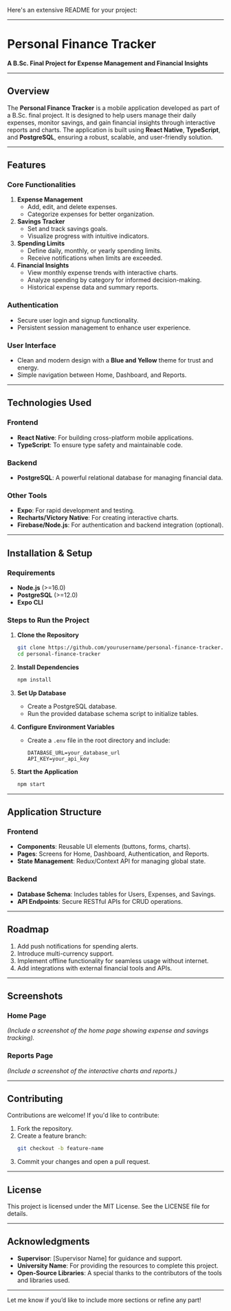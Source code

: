 Here's an extensive README for your project:

---

# **Personal Finance Tracker**  
**A B.Sc. Final Project for Expense Management and Financial Insights**  

---

## **Overview**  
The **Personal Finance Tracker** is a mobile application developed as part of a B.Sc. final project. It is designed to help users manage their daily expenses, monitor savings, and gain financial insights through interactive reports and charts. The application is built using **React Native**, **TypeScript**, and **PostgreSQL**, ensuring a robust, scalable, and user-friendly solution.  

---

## **Features**  
### **Core Functionalities**  
1. **Expense Management**  
   - Add, edit, and delete expenses.  
   - Categorize expenses for better organization.  
2. **Savings Tracker**  
   - Set and track savings goals.  
   - Visualize progress with intuitive indicators.  
3. **Spending Limits**  
   - Define daily, monthly, or yearly spending limits.  
   - Receive notifications when limits are exceeded.  
4. **Financial Insights**  
   - View monthly expense trends with interactive charts.  
   - Analyze spending by category for informed decision-making.  
   - Historical expense data and summary reports.  

### **Authentication**  
- Secure user login and signup functionality.  
- Persistent session management to enhance user experience.  

### **User Interface**  
- Clean and modern design with a **Blue and Yellow** theme for trust and energy.  
- Simple navigation between Home, Dashboard, and Reports.  

---

## **Technologies Used**  
### **Frontend**  
- **React Native**: For building cross-platform mobile applications.  
- **TypeScript**: To ensure type safety and maintainable code.  

### **Backend**  
- **PostgreSQL**: A powerful relational database for managing financial data.  

### **Other Tools**  
- **Expo**: For rapid development and testing.  
- **Recharts/Victory Native**: For creating interactive charts.  
- **Firebase/Node.js**: For authentication and backend integration (optional).  

---

## **Installation & Setup**  
### **Requirements**  
- **Node.js** (>=16.0)  
- **PostgreSQL** (>=12.0)  
- **Expo CLI**  

### **Steps to Run the Project**  
1. **Clone the Repository**  
   ```bash
   git clone https://github.com/yourusername/personal-finance-tracker.git
   cd personal-finance-tracker
   ```
2. **Install Dependencies**  
   ```bash
   npm install
   ```
3. **Set Up Database**  
   - Create a PostgreSQL database.  
   - Run the provided database schema script to initialize tables.  

4. **Configure Environment Variables**  
   - Create a `.env` file in the root directory and include:  
     ```env
     DATABASE_URL=your_database_url
     API_KEY=your_api_key
     ```
5. **Start the Application**  
   ```bash
   npm start
   ```

---

## **Application Structure**  
### **Frontend**  
- **Components**: Reusable UI elements (buttons, forms, charts).  
- **Pages**: Screens for Home, Dashboard, Authentication, and Reports.  
- **State Management**: Redux/Context API for managing global state.  

### **Backend**  
- **Database Schema**: Includes tables for Users, Expenses, and Savings.  
- **API Endpoints**: Secure RESTful APIs for CRUD operations.  

---

## **Roadmap**  
1. Add push notifications for spending alerts.  
2. Introduce multi-currency support.  
3. Implement offline functionality for seamless usage without internet.  
4. Add integrations with external financial tools and APIs.  

---

## **Screenshots**  
### **Home Page**  
_(Include a screenshot of the home page showing expense and savings tracking)._  

### **Reports Page**  
_(Include a screenshot of the interactive charts and reports.)_  

---

## **Contributing**  
Contributions are welcome! If you'd like to contribute:  
1. Fork the repository.  
2. Create a feature branch:  
   ```bash
   git checkout -b feature-name
   ```
3. Commit your changes and open a pull request.  

---

## **License**  
This project is licensed under the MIT License. See the LICENSE file for details.  

---

## **Acknowledgments**  
- **Supervisor**: [Supervisor Name] for guidance and support.  
- **University Name**: For providing the resources to complete this project.  
- **Open-Source Libraries**: A special thanks to the contributors of the tools and libraries used.  

---

Let me know if you’d like to include more sections or refine any part!
